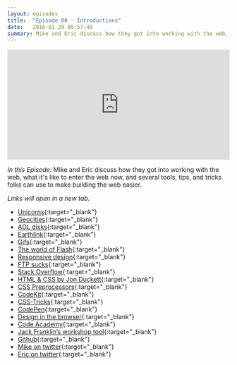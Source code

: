 ```yaml
---
layout: episodes
title:  "Episode 00 - Introductions"
date:   2016-01-20 09:57:48
summary: Mike and Eric discuss how they got into working with the web, what it's like to enter the web now, and several tools, tips, and tricks folks can use to make building the web easier.
---
```


<iframe width="100%" height="250" scrolling="no" frameborder="no" src="https://w.soundcloud.com/player/?url=https%3A//api.soundcloud.com/tracks/243292627&amp;auto_play=false&amp;hide_related=false&amp;show_comments=true&amp;show_user=true&amp;show_reposts=false&amp;visual=true"></iframe>

_In this Episode:_ Mike and Eric discuss how they got into working with the web, what it's like to enter the web now, and several tools, tips, and tricks folks can use to make building the web easier.

_Links will open in a new tab._

- [Unicorns](https://irondavy.quora.com/The-Myth-of-the-Myth-of-the-Unicorn-Designer){:target="_blank"}
- [Geocities](https://en.wikipedia.org/wiki/Yahoo!_GeoCities){:target="_blank"}
- [AOL disks](http://techcrunch.com/2010/12/27/aol-discs-90s/){:target="_blank"}
- [Earthlink](http://www.earthlinkbusiness.com/campaigns/lovethe90s/index.xea){:target="_blank"}
- [Gifs](http://www.11points.com/Web-Tech/11_Best_Old_School_Animated_GIFs){:target="_blank"}
- [The world of Flash](https://en.wikipedia.org/wiki/Adobe_Flash){:target="_blank"}
- [Responsive design](https://www.smashingmagazine.com/2011/01/guidelines-for-responsive-web-design/){:target="_blank"}
- [FTP sucks](https://en.wikipedia.org/wiki/Continuous_integration){:target="_blank"}
- [Stack Overflow](https://www.stackoverflow.com){:target="_blank"}
- [HTML & CSS by Jon Duckett](http://www.amazon.com/HTML-CSS-Design-Build-Websites/dp/1118008189/ref=sr_1_1?s=books&ie=UTF8&qid=1453222560&){:target="_blank"}
- [CSS Preprocessors](http://blog.teamtreehouse.com/how-to-choose-the-right-css-preprocessor){:target="_blank"}
- [CodeKit](https://incident57.com/codekit/){:target="_blank"}
- [CSS-Tricks](https://css-tricks.com/){:target="_blank"}
- [CodePen](http://codepen.io/){:target="_blank"}
- [Design in the browser](http://webdesign.tutsplus.com/articles/tips-for-designing-in-the-browser--webdesign-10340){:target="_blank"}
- [Code Academy](https://www.codecademy.com/){:target="_blank"}
- [Jack Franklin’s workshop tool](https://github.com/jackfranklin/interactive-es6){:target="_blank"}
- [Github](https://github.com/){:target="_blank"}
- [Mike on twitter](https://twitter.com/mkivikoski){:target="_blank"}
- [Eric on twitter](https://twitter.com/ericwbailey){:target="_blank"}
